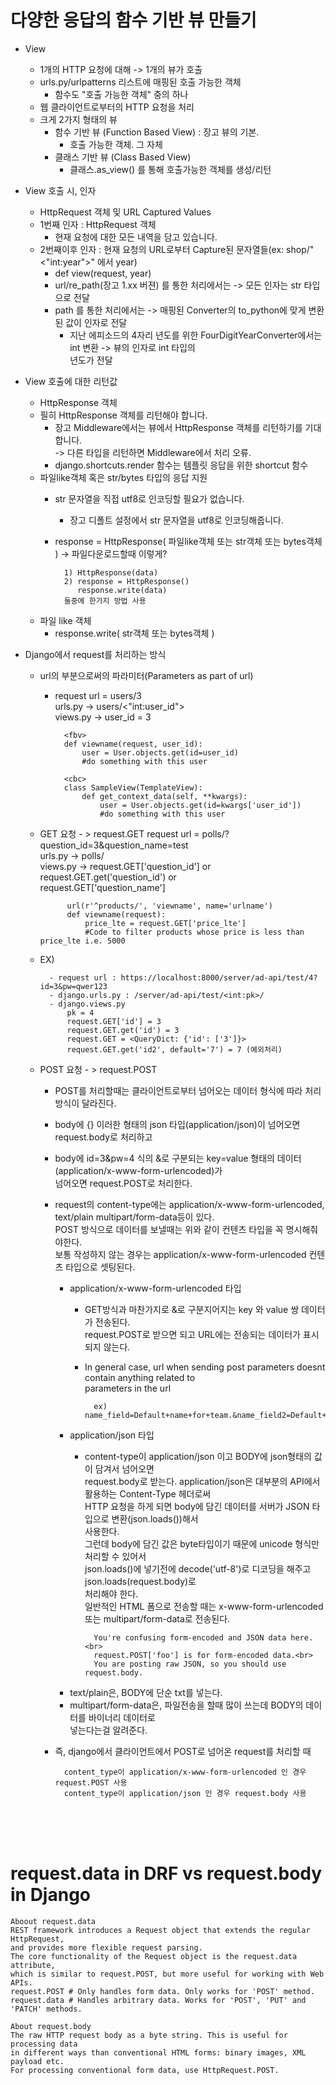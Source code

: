 # 다양한 응답의 함수 기반 뷰 만들기

- View
    - 1개의 HTTP 요청에 대해 -> 1개의 뷰가 호출
    - urls.py/urlpatterns 리스트에 매핑된 호출 가능한 객체
        - 함수도 "호출 가능한 객체" 중의 하나
    - 웹 클라이언트로부터의 HTTP 요청을 처리
    - 크게 2가지 형태의 뷰
        - 함수 기반 뷰 (Function Based View) : 장고 뷰의 기본.
            - 호출 가능한 객체. 그 자체
        - 클래스 기반 뷰 (Class Based View)
            - 클래스.as_view() 를 통해 호출가능한 객체를 생성/리턴
            
- View 호출 시, 인자
    - HttpRequest 객체 및 URL Captured Values
    - 1번째 인자 : HttpRequest 객체
        - 현재 요청에 대한 모든 내역을 담고 있습니다.
    - 2번째이후 인자 : 현재 요청의 URL로부터 Capture된 문자열들(ex: shop/"<"int:year">" 에서 year)
        - def view(request, year)
        - url/re_path(장고 1.xx 버젼) 를 통한 처리에서는 -> 모든 인자는 str 타입으로 전달
        - path 를 통한 처리에서는 -> 매핑된 Converter의 to_python에 맞게 변환된 값이 인자로 전달
            - 지난 에피소드의 4자리 년도를 위한 FourDigitYearConverter에서는 int 변환 -> 뷰의 인자로 int 타입의<br>
              년도가 전달
                  
- View 호출에 대한 리턴값
    - HttpResponse 객체
    - 필히 HttpResponse 객체를 리턴해야 합니다.
        - 장고 Middleware에서는 뷰에서 HttpResponse 객체를 리턴하기를 기대합니다. <br>
         -> 다른 타입을 리턴하면 Middleware에서 처리 오류.
        - django.shortcuts.render 함수는 템플릿 응답을 위한 shortcut 함수
    - 파일like객체 혹은 str/bytes 타입의 응답 지원
        - str 문자열을 직접 utf8로 인코딩할 필요가 없습니다.
            - 장고 디폴트 설정에서 str 문자열을 utf8로 인코딩해줍니다.
        - response = HttpResponse( 파일like객체 또는 str객체 또는 bytes객체 ) -> 파일다운로드할때 이렇게?
                
                1) HttpResponse(data)
                2) response = HttpResponse()
                   response.write(data)
                둘중에 한가지 방법 사용
    - 파일 like 객체
        - response.write( str객체 또는 bytes객체 )
        
- Django에서 request를 처리하는 방식
    - url의 부분으로써의 파라미터(Parameters as part of url)
        - request url = users/3<br>
          urls.py -> users/<"int:user_id"><br>
          views.py -> user_id = 3<br>
                
                <fbv>
                def viewname(request, user_id):
                    user = User.objects.get(id=user_id)
                    #do something with this user
                    
                <cbc>
                class SampleView(TemplateView):
                    def get_context_data(self, **kwargs):
                        user = User.objects.get(id=kwargs['user_id'])
                        #do something with this user
                
    - GET 요청 - > request.GET 
          request url = polls/?question_id=3&question_name=test<br>
          urls.py -> polls/<br>
          views.py -> request.GET['question_id'] or request.GET.get('question_id') or<br>
           request.GET['question_name']  
                
                url(r'^products/', 'viewname', name='urlname')
                def viewname(request):
                    price_lte = request.GET['price_lte']
                    #Code to filter products whose price is less than price_lte i.e. 5000
    
    - EX)

            - request url : https://localhost:8000/server/ad-api/test/4?id=3&pw=qwer123
            - django.urls.py : /server/ad-api/test/<int:pk>/                
            - django.views.py
                pk = 4
                request.GET['id'] = 3
                request.GET.get('id') = 3
                request.GET = <QueryDict: {'id': ['3']}>
                request.GET.get('id2', default='7') = 7 (예외처리)
      
    - POST 요청 - > request.POST
        - POST를 처리할때는 클라이언트로부터 넘어오는 데이터 형식에 따라 처리 방식이 달라진다.
        - body에 {} 이러한 형태의 json 타입(application/json)이 넘어오면 request.body로 처리하고
        - body에 id=3&pw=4 식의 &로 구분되는 key=value 형태의 데이터(application/x-www-form-urlencoded)가<br> 
          넘어오면 request.POST로 처리한다.
        
        - request의 content-type에는 application/x-www-form-urlencoded, text/plain multipart/form-data등이 있다.<br>
          POST 방식으로 데이터를 보낼때는 위와 같이 컨텐츠 타입을 꼭 명시해줘야한다.<br>
          보통 작성하지 않는 경우는 application/x-www-form-urlencoded 컨텐츠 타입으로 셋팅된다.<br>
          - application/x-www-form-urlencoded 타입
            - GET방식과 마찬가지로 &로 구분지어지는 key 와 value 쌍 데이터가 전송된다.<br>
              request.POST로 받으면 되고 URL에는 전송되는 데이터가 표시되지 않는다.
            - In general case, url when sending post parameters doesnt contain anything related to<br>
              parameters in the url    
              
                    ex) name_field=Default+name+for+team.&name_field2=Default+name+for+team2.
        
          - application/json 타입
            - content-type이 application/json 이고 BODY에 json형태의 값이 담겨서 넘어오면<br>
              request.body로 받는다. application/json은 대부분의 API에서 활용하는 Content-Type 헤더로써<br>
              HTTP 요청을 하게 되면 body에 담긴 데이터를 서버가 JSON 타입으로 변환(json.loads())해서<br>
              사용한다.<br>
              그런데 body에 담긴 값은 byte타입이기 때문에 unicode 형식만 처리할 수 있어서<br>
              json.loads()에 넣기전에 decode('utf-8')로 디코딩을 해주고 json.loads(request.body)로<br>
              처리해야 한다.<br>
              일반적인 HTML 폼으로 전송할 때는 x-www-form-urlencoded 또는 multipart/form-data로 전송된다.
        
                    You're confusing form-encoded and JSON data here. <br>
                    request.POST['foo'] is for form-encoded data.<br> 
                    You are posting raw JSON, so you should use request.body.
                    
          - text/plain은, BODY에 단순 txt를 넣는다.<br>
          - multipart/form-data은, 파일전송을 할때 많이 쓰는데 BODY의 데이터를 바이너리 데이터로<br>
            넣는다는걸 알려준다.
        
        - 즉, django에서 클라이언트에서 POST로 넘어온 request를 처리할 때 
        
                content_type이 application/x-www-form-urlencoded 인 경우 request.POST 사용
                content_type이 application/json 인 경우 request.body 사용

    <br><br><br>

# request.data in DRF vs request.body in Django
    Aboout request.data
    REST framework introduces a Request object that extends the regular HttpRequest, 
    and provides more flexible request parsing. 
    The core functionality of the Request object is the request.data attribute, 
    which is similar to request.POST, but more useful for working with Web APIs.
    request.POST # Only handles form data. Only works for 'POST' method.
    request.data # Handles arbitrary data. Works for 'POST', 'PUT' and 'PATCH' methods.

    About request.body
    The raw HTTP request body as a byte string. This is useful for processing data 
    in different ways than conventional HTML forms: binary images, XML payload etc. 
    For processing conventional form data, use HttpRequest.POST.
